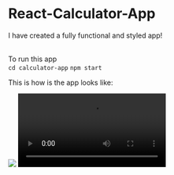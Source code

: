# React-Calculator-App
<p> I have created a fully functional and styled app!</p>
<br>
To run this app 
<br>
<code>cd calculator-app</code>
<code>npm start</code>

<p>This is how is the app looks like:</p>
<img src='image.png'>
<video autoplay> 
<source src='Calculator - Google Chrome 2022-06-27 13-33-22.mp4' type="video/mp4">
</video>